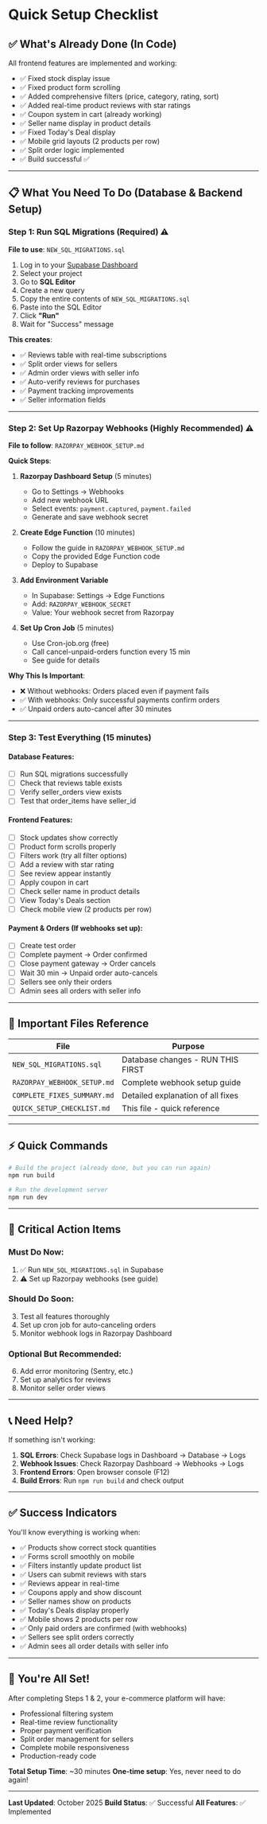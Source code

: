 # Quick Setup Checklist

## ✅ What's Already Done (In Code)

All frontend features are implemented and working:
- ✅ Fixed stock display issue
- ✅ Fixed product form scrolling
- ✅ Added comprehensive filters (price, category, rating, sort)
- ✅ Added real-time product reviews with star ratings
- ✅ Coupon system in cart (already working)
- ✅ Seller name display in product details
- ✅ Fixed Today's Deal display
- ✅ Mobile grid layouts (2 products per row)
- ✅ Split order logic implemented
- ✅ Build successful ✅

---

## 📋 What You Need To Do (Database & Backend Setup)

### Step 1: Run SQL Migrations (Required) ⚠️

**File to use**: `NEW_SQL_MIGRATIONS.sql`

1. Log in to your [Supabase Dashboard](https://supabase.com/dashboard)
2. Select your project
3. Go to **SQL Editor**
4. Create a new query
5. Copy the entire contents of `NEW_SQL_MIGRATIONS.sql`
6. Paste into the SQL Editor
7. Click **"Run"**
8. Wait for "Success" message

**This creates**:
- ✅ Reviews table with real-time subscriptions
- ✅ Split order views for sellers
- ✅ Admin order views with seller info
- ✅ Auto-verify reviews for purchases
- ✅ Payment tracking improvements
- ✅ Seller information fields

---

### Step 2: Set Up Razorpay Webhooks (Highly Recommended) ⚠️

**File to follow**: `RAZORPAY_WEBHOOK_SETUP.md`

**Quick Steps**:

1. **Razorpay Dashboard Setup** (5 minutes)
   - Go to Settings → Webhooks
   - Add new webhook URL
   - Select events: `payment.captured`, `payment.failed`
   - Generate and save webhook secret

2. **Create Edge Function** (10 minutes)
   - Follow the guide in `RAZORPAY_WEBHOOK_SETUP.md`
   - Copy the provided Edge Function code
   - Deploy to Supabase

3. **Add Environment Variable**
   - In Supabase: Settings → Edge Functions
   - Add: `RAZORPAY_WEBHOOK_SECRET`
   - Value: Your webhook secret from Razorpay

4. **Set Up Cron Job** (5 minutes)
   - Use Cron-job.org (free)
   - Call cancel-unpaid-orders function every 15 min
   - See guide for details

**Why This Is Important**:
- ❌ Without webhooks: Orders placed even if payment fails
- ✅ With webhooks: Only successful payments confirm orders
- ✅ Unpaid orders auto-cancel after 30 minutes

---

### Step 3: Test Everything (15 minutes)

#### Database Features:
- [ ] Run SQL migrations successfully
- [ ] Check that reviews table exists
- [ ] Verify seller_orders view exists
- [ ] Test that order_items have seller_id

#### Frontend Features:
- [ ] Stock updates show correctly
- [ ] Product form scrolls properly
- [ ] Filters work (try all filter options)
- [ ] Add a review with star rating
- [ ] See review appear instantly
- [ ] Apply coupon in cart
- [ ] Check seller name in product details
- [ ] View Today's Deals section
- [ ] Check mobile view (2 products per row)

#### Payment & Orders (If webhooks set up):
- [ ] Create test order
- [ ] Complete payment → Order confirmed
- [ ] Close payment gateway → Order cancels
- [ ] Wait 30 min → Unpaid order auto-cancels
- [ ] Sellers see only their orders
- [ ] Admin sees all orders with seller info

---

## 📁 Important Files Reference

| File | Purpose |
|------|---------|
| `NEW_SQL_MIGRATIONS.sql` | Database changes - RUN THIS FIRST |
| `RAZORPAY_WEBHOOK_SETUP.md` | Complete webhook setup guide |
| `COMPLETE_FIXES_SUMMARY.md` | Detailed explanation of all fixes |
| `QUICK_SETUP_CHECKLIST.md` | This file - quick reference |

---

## ⚡ Quick Commands

```bash
# Build the project (already done, but you can run again)
npm run build

# Run the development server
npm run dev
```

---

## 🚨 Critical Action Items

### Must Do Now:
1. ✅ Run `NEW_SQL_MIGRATIONS.sql` in Supabase
2. ⚠️ Set up Razorpay webhooks (see guide)

### Should Do Soon:
3. Test all features thoroughly
4. Set up cron job for auto-canceling orders
5. Monitor webhook logs in Razorpay Dashboard

### Optional But Recommended:
6. Add error monitoring (Sentry, etc.)
7. Set up analytics for reviews
8. Monitor seller order views

---

## 📞 Need Help?

If something isn't working:

1. **SQL Errors**: Check Supabase logs in Dashboard → Database → Logs
2. **Webhook Issues**: Check Razorpay Dashboard → Webhooks → Logs
3. **Frontend Errors**: Open browser console (F12)
4. **Build Errors**: Run `npm run build` and check output

---

## ✅ Success Indicators

You'll know everything is working when:
- ✅ Products show correct stock quantities
- ✅ Forms scroll smoothly on mobile
- ✅ Filters instantly update product list
- ✅ Users can submit reviews with stars
- ✅ Reviews appear in real-time
- ✅ Coupons apply and show discount
- ✅ Seller names show on products
- ✅ Today's Deals display properly
- ✅ Mobile shows 2 products per row
- ✅ Only paid orders are confirmed (with webhooks)
- ✅ Sellers see split orders correctly
- ✅ Admin sees all order details with seller info

---

## 🎉 You're All Set!

After completing Steps 1 & 2, your e-commerce platform will have:
- Professional filtering system
- Real-time review functionality
- Proper payment verification
- Split order management for sellers
- Complete mobile responsiveness
- Production-ready code

**Total Setup Time**: ~30 minutes
**One-time setup**: Yes, never need to do again!

---

**Last Updated**: October 2025
**Build Status**: ✅ Successful
**All Features**: ✅ Implemented

